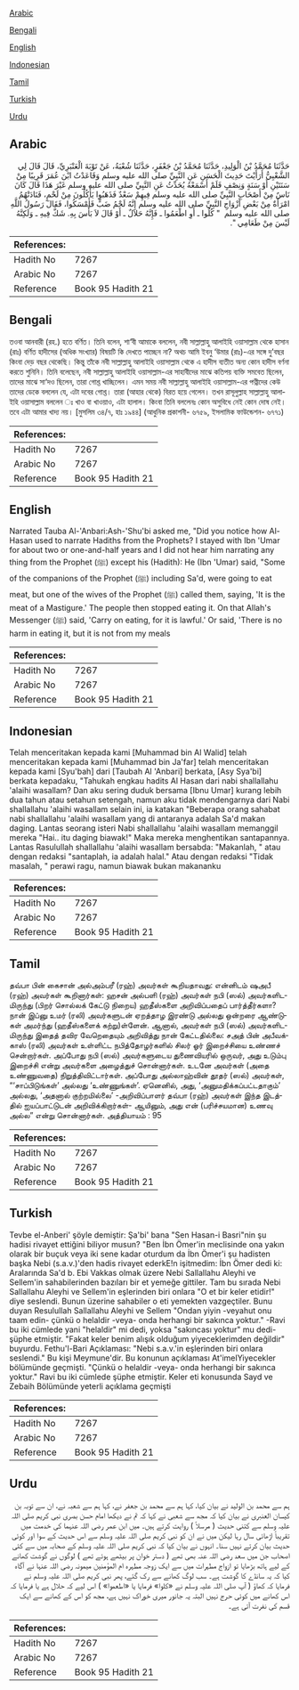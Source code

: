 [Arabic](#arabic)

[Bengali](#bengali)

[English](#english)

[Indonesian](#indonesian)

[Tamil](#tamil)

[Turkish](#turkish)

[Urdu](#urdu)

## Arabic


<div dir="rtl" lang="ar" style={{fontSize:'larger',backgroundColor:'#f8f9fa',padding:20}}>
حَدَّثَنَا مُحَمَّدُ بْنُ الْوَلِيدِ، حَدَّثَنَا مُحَمَّدُ بْنُ جَعْفَرٍ، حَدَّثَنَا شُعْبَةُ، عَنْ تَوْبَةَ الْعَنْبَرِيِّ، قَالَ قَالَ لِي الشَّعْبِيُّ أَرَأَيْتَ حَدِيثَ الْحَسَنِ عَنِ النَّبِيِّ صلى الله عليه وسلم وَقَاعَدْتُ ابْنَ عُمَرَ قَرِيبًا مِنْ سَنَتَيْنِ أَوْ سَنَةٍ وَنِصْفٍ فَلَمْ أَسْمَعْهُ يُحَدِّثُ عَنِ النَّبِيِّ صلى الله عليه وسلم غَيْرَ هَذَا قَالَ كَانَ نَاسٌ مِنْ أَصْحَابِ النَّبِيِّ صلى الله عليه وسلم فِيهِمْ سَعْدٌ فَذَهَبُوا يَأْكُلُونَ مِنْ لَحْمٍ، فَنَادَتْهُمُ امْرَأَةٌ مِنْ بَعْضِ أَزْوَاجِ النَّبِيِّ صلى الله عليه وسلم إِنَّهُ لَحْمُ ضَبٍّ فَأَمْسَكُوا، فَقَالَ رَسُولُ اللَّهِ صلى الله عليه وسلم ‏ "‏ كُلُوا ـ أَوِ اطْعَمُوا ـ فَإِنَّهُ حَلاَلٌ ـ أَوْ قَالَ لاَ بَأْسَ بِهِ‏.‏ شَكَّ فِيهِ ـ وَلَكِنَّهُ لَيْسَ مِنْ طَعَامِي ‏"‏‏.‏
</div>
<div style={{backgroundColor:'#f8f9fa',padding:20, marginBottom: 10}}><table> <thead> <tr> <th>References:</th> <th></th> </tr> </thead> <tbody><tr><td>Hadith No</td><td>7267</td></tr><tr><td>Arabic No</td><td>7267</td></tr><tr><td>Reference</td><td>Book 95 Hadith 21</td></tr></tbody></table></div>

## Bengali


<div dir="ltr" lang="bn" style={{fontSize:'larger',backgroundColor:'#f8f9fa',padding:20}}>
তওবা আনবারী (রহ.) হতে বর্ণিত। তিনি বলেন, শা‘বী আমাকে বললেন, নবী সাল্লাল্লাহু আলাইহি ওয়াসাল্লাম থেকে হাসান (রাঃ) বর্ণিত হাদীসের (অধিক সংখ্যার) বিষয়টি কি দেখতে পাচ্ছেন না? অথচ আমি ইবনু ‘উমার (রাঃ)-এর সঙ্গে দু’বছর কিংবা দেড় বছর থেকেছি। কিন্তু তাঁকে নবী সাল্লাল্লাহু আলাইহি ওয়াসাল্লাম থেকে এ হাদীস ব্যতীত অন্য কোন হাদীস বর্ণনা করতে শুনিনি। তিনি বলেছেন, নবী সাল্লাল্লাহু আলাইহি ওয়াসাল্লাম-এর সাহাবীদের মাঝে কতিপয় ব্যক্তি সমবেত ছিলেন, তাদের মাঝে সা‘দও ছিলেন, তারা গোশ্ত খাচ্ছিলেন। এমন সময় নবী সাল্লাল্লাহু আলাইহি ওয়াসাল্লাম-এর পত্নীদের কেউ তাদের ডেকে বললেন যে, এটা দবের গোশ্ত। তারা (আহার থেকে) বিরত হয়ে গেলেন। তখন রাসূলুল্লাহ সাল্লাল্লাহু আলাইহি ওয়াসাল্লাম বললেন ঃ খাও বা খাওয়াও, এটা হালাল। কিংবা তিনি বললেনঃ কোন অসুবিধে নেই কোন দোষ নেই। তবে এটা আমার খাদ্য নয়। [মুসলিম ৩৪/৭, হাঃ ১৯৪৪] (আধুনিক প্রকাশনী- ৬৭৫৯, ইসলামিক ফাউন্ডেশন- ৬৭৭১)
</div>
<div style={{backgroundColor:'#f8f9fa',padding:20, marginBottom: 10}}><table> <thead> <tr> <th>References:</th> <th></th> </tr> </thead> <tbody><tr><td>Hadith No</td><td>7267</td></tr><tr><td>Arabic No</td><td>7267</td></tr><tr><td>Reference</td><td>Book 95 Hadith 21</td></tr></tbody></table></div>

## English


<div dir="ltr" lang="en" style={{fontSize:'larger',backgroundColor:'#f8f9fa',padding:20}}>
Narrated Tauba Al-'Anbari:Ash-'Shu'bi asked me, "Did you notice how Al-Hasan used to narrate Hadiths from the Prophets? I stayed with Ibn 'Umar for about two or one-and-half years and I did not hear him narrating any thing from the Prophet (ﷺ) except his (Hadith): He (Ibn 'Umar) said, "Some of the companions of the Prophet (ﷺ) including Sa'd, were going to eat meat, but one of the wives of the Prophet (ﷺ) called them, saying, 'It is the meat of a Mastigure.' The people then stopped eating it. On that Allah's Messenger (ﷺ) said, 'Carry on eating, for it is lawful.' Or said, 'There is no harm in eating it, but it is not from my meals
</div>
<div style={{backgroundColor:'#f8f9fa',padding:20, marginBottom: 10}}><table> <thead> <tr> <th>References:</th> <th></th> </tr> </thead> <tbody><tr><td>Hadith No</td><td>7267</td></tr><tr><td>Arabic No</td><td>7267</td></tr><tr><td>Reference</td><td>Book 95 Hadith 21</td></tr></tbody></table></div>

## Indonesian


<div dir="ltr" lang="id" style={{fontSize:'larger',backgroundColor:'#f8f9fa',padding:20}}>
Telah menceritakan kepada kami [Muhammad bin Al Walid] telah menceritakan kepada kami [Muhammad bin Ja'far] telah menceritakan kepada kami [Syu'bah] dari [Taubah Al 'Anbari] berkata, [Asy Sya'bi] berkata kepadaku, "Tahukah engkau hadits Al Hasan dari nabi shallallahu 'alaihi wasallam? Dan aku sering duduk bersama [Ibnu Umar] kurang lebih dua tahun atau setahun setengah, namun aku tidak mendengarnya dari Nabi shallallahu 'alaihi wasallam selain ini, ia katakan "Beberapa orang sahabat nabi shallallahu 'alaihi wasallam yang di antaranya adalah Sa'd makan daging. Lantas seorang isteri Nabi shallallahu 'alaihi wasallam memanggil mereka "Hai.. itu daging biawak!" Maka mereka menghentikan santapannya. Lantas Rasulullah shallallahu 'alaihi wasallam bersabda: "Makanlah, " atau dengan redaksi "santaplah, ia adalah halal." Atau dengan redaksi "Tidak masalah, " perawi ragu, namun biawak bukan makananku
</div>
<div style={{backgroundColor:'#f8f9fa',padding:20, marginBottom: 10}}><table> <thead> <tr> <th>References:</th> <th></th> </tr> </thead> <tbody><tr><td>Hadith No</td><td>7267</td></tr><tr><td>Arabic No</td><td>7267</td></tr><tr><td>Reference</td><td>Book 95 Hadith 21</td></tr></tbody></table></div>

## Tamil


<div dir="ltr" lang="ta" style={{fontSize:'larger',backgroundColor:'#f8f9fa',padding:20}}>
தவ்பா பின் கைசான் அல்அம்பரீ (ரஹ்) அவர்கள் கூறியதாவது: என்னிடம் ஷஅபீ (ரஹ்) அவர்கள் கூறினார்கள்: ஹசன் அல்பளி (ரஹ்) அவர்கள் நபி (ஸல்) அவர்களிடமிருந்து (பிறர் சொல்லக் கேட்டு நிறைய) ஹதீஸ்களை அறிவிப்பதைப் பார்த்தீர்களா? நான் இப்னு உமர் (ரலி) அவர்களுடன் ஏறத்தாழ இரண்டு அல்லது ஒன்றரை ஆண்டுகள் அமர்ந்து (ஹதீஸ்களைக் கற்று)ள்ளேன். ஆனால், அவர்கள் நபி (ஸல்) அவர்களிடமிருந்து இதைத் தவிர வேறெதையும் அறிவித்து நான் கேட்டதில்லை: சஅத் பின் அபீவக்காஸ் (ரலி) அவர்கள் உள்ளிட்ட நபித்தோழர்களில் சிலர் ஓர் இறைச்சியை உண்ணச் சென்றார்கள். அப்போது நபி (ஸல்) அவர்களுடைய துணைவியரில் ஒருவர், அது உடும்பு இறைச்சி என்று அவர்களை அழைத்துச் சொன்னார்கள். உடனே அவர்கள் (அதை உண்ணுவதை) நிறுத்திவிட்டார்கள். அப்போது அல்லாஹ்வின் தூதர் (ஸல்) அவர்கள், “‘சாப்பிடுங்கள்’ அல்லது ‘உண்ணுங்கள்’. ஏனெனில், அது, ‘அனுமதிக்கப்பட்டதாகும்’ அல்லது, ‘அதனால் குற்றமில்லை’ -அறிவிப்பாளர் தவ்பா (ரஹ்) அவர்கள் இந்த இடத்தில் ஐயப்பாட்டுடன் அறிவிக்கிறார்கள்- ஆயினும், அது என் (பரிச்சயமான) உணவு அல்ல” என்று சொன்னார்கள். அத்தியாயம் : 95
</div>
<div style={{backgroundColor:'#f8f9fa',padding:20, marginBottom: 10}}><table> <thead> <tr> <th>References:</th> <th></th> </tr> </thead> <tbody><tr><td>Hadith No</td><td>7267</td></tr><tr><td>Arabic No</td><td>7267</td></tr><tr><td>Reference</td><td>Book 95 Hadith 21</td></tr></tbody></table></div>

## Turkish


<div dir="ltr" lang="tr" style={{fontSize:'larger',backgroundColor:'#f8f9fa',padding:20}}>
Tevbe el-Anberi' şöyle demiştir: Şa'bi' bana "Sen Hasan-i Basri"nin şu hadisi rivayet ettiğini biliyor musun? "Ben İbn Ömer'in meclisinde ona yakın olarak bir buçuk veya iki sene kadar oturdum da İbn Ömer'i şu hadisten başka Nebi (s.a.v.)'den hadis rivayet ederkE!n işitmedim: İbn Ömer dedi ki: Aralarında Sa'd b. Ebi Vakkas olmak üzere Nebi Sallallahu Aleyhi ve Sellem'in sahabilerinden bazıları bir et yemeğe gittiler. Tam bu sırada Nebi Sallallahu Aleyhi ve Sellem'in eşlerinden biri onlara "O et bir keler etidir!" diye seslendi. Bunun üzerine sahabiler o eti yemekten vazgeçtiler. Bunu duyan Resulullah Sallallahu Aleyhi ve Sellem "Ondan yiyin -veyahut onu taam edin- çünkü o helaldir -veya- onda herhangi bir sakınca yoktur." -Ravi bu iki cümlede yani "helaldir" mi dedi, yoksa "sakıncası yoktur" mu dedi- şüphe etmiştir. "Fakat keler benim alışık olduğum yiyeceklerimden değildir" buyurdu. Fethu'l-Bari Açıklaması: "Nebi s.a.v.'in eşlerinden biri onlara seslendi." Bu kişi Meymune'dir. Bu konunun açıklaması At'imeIYiyecekler bölümünde geçmişti. "Çünkü o helaldir -veya- onda herhangi bir sakınca yoktur." Ravi bu iki cümlede şüphe etmiştir. Keler eti konusunda Sayd ve Zebaih Bölümünde yeterli açıklama geçmişti
</div>
<div style={{backgroundColor:'#f8f9fa',padding:20, marginBottom: 10}}><table> <thead> <tr> <th>References:</th> <th></th> </tr> </thead> <tbody><tr><td>Hadith No</td><td>7267</td></tr><tr><td>Arabic No</td><td>7267</td></tr><tr><td>Reference</td><td>Book 95 Hadith 21</td></tr></tbody></table></div>

## Urdu


<div dir="rtl" lang="ur" style={{fontSize:'larger',backgroundColor:'#f8f9fa',padding:20}}>
ہم سے محمد بن الولید نے بیان کیا، کہا ہم سے محمد بن جعفر نے، کہا ہم سے شعبہ نے، ان سے توبہ بن کیسان العنبری نے بیان کیا کہ مجھ سے شعبی نے کہا کہ تم نے دیکھا امام حسن بصری نبی کریم صلی اللہ علیہ وسلم سے کتنی حدیث ( مرسلاً ) روایت کرتے ہیں۔ میں ابن عمر رضی اللہ عنہما کی خدمت میں تقریباً اڑھائی سال رہا لیکن میں نے ان کو نبی کریم صلی اللہ علیہ وسلم سے اس حدیث کے سوا اور کوئی حدیث بیان کرتے نہیں سنا۔ انہوں نے بیان کیا کہ نبی کریم صلی اللہ علیہ وسلم کے صحابہ میں سے کئی اصحاب جن میں سعد رضی اللہ عنہ بھی تھے ( دستر خوان پر بیٹھے ہوئے تھے ) لوگوں نے گوشت کھانے کے لیے ہاتھ بڑھایا تو ازواج مطہرات میں سے ایک زوجہ مطہرہ ام المؤمنین میمونہ رضی اللہ عنہا نے آگاہ کیا کہ یہ سانڈے کا گوشت ہے۔ سب لوگ کھانے سے رک گئے، پھر نبی کریم صلی اللہ علیہ وسلم نے فرمایا کہ کھاؤ ( آپ صلی اللہ علیہ وسلم نے «كلوا» فرمایا یا «اطعموا» ) اس لیے کہ حلال ہے یا فرمایا کہ اس کھانے میں کوئی حرج نہیں البتہ یہ جانور میری خوراک نہیں ہے، مجھ کو اس کے کھانے سے ایک قسم کی نفرت آتی ہے۔
</div>
<div style={{backgroundColor:'#f8f9fa',padding:20, marginBottom: 10}}><table> <thead> <tr> <th>References:</th> <th></th> </tr> </thead> <tbody><tr><td>Hadith No</td><td>7267</td></tr><tr><td>Arabic No</td><td>7267</td></tr><tr><td>Reference</td><td>Book 95 Hadith 21</td></tr></tbody></table></div>